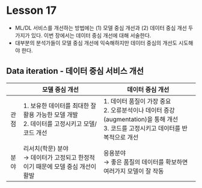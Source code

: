# Lesson 17

- ML/DL 서비스를 개선하는 방법에는 (1) 모델 중심 개선과 (2) 데이터 중심 개선 두 가지가 있다. 이번 장에서는 데이터 중심 개선에 대해 서술한다.
- 대부분의 분석가들이 모델 중심 개선에 익숙해하지만 데이터 중심의 개선도 시도해야 한다.

## Data iteration - 데이터 중심 서비스 개선

||<center>모델 중심 개선</center>|<center>데이터 중심 개선</center>|
|:---:|:---|:---|
|관점|1. 보유한 데이터를 최대한 잘 활용 가능한 모델 개발<br/> 2. 데이터를 고정시키고 모델/코드 개선 |1. 데이터 품질이 가장 중요 <br/>2. 오류분석이나 데이터 증강(augmentation)을 통해 개선 <br/>3. 코드를 고정시키고 데이터를 반복적으로 개선|
|분야|리서치(학문) 분야<br/> $\rightarrow$ 데이터가 고정되고 한정적이기 때문에 모델 중심 개선이 활발|응용분야<br/>$\rightarrow$ 좋은 품질의 데이터를 확보하면 여러가지 모델이 잘 작동|